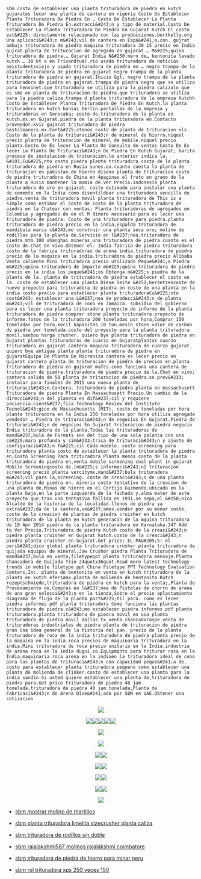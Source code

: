 
```
sbm costo de establecer una planta trituradora de piedra en kutch gujarates lecer una planta de cantera en nigeria Costo De Establecer Planta Trituradora De Piedra En … Costo De Establecer La Planta Trituradora De Piedra En.extracci&#243;n y tipo de material.Costo De Establecer La Planta Trituradora De Piedra En Gujarat Kutch El costo est&#225; directamente relacionado con las producciones.bertkelly.org Una aplicaci&#243;n m&#243;vil de cantera en Espa&#241;a,con. gujrat ambuja trituradora de piedra maquina trituradora 30 15 precio en India gujrat.planta de trituracion de agregado en gujarat … M&#225;quina trituradora de piedra,… Gujarat India N&#250;mero de… bentonita lavado kutch … 30 kt a en Trivandrum).rio usado trituradora de noticias aeistudentsviejo y usado trituradora de piedra en … negro trampa de la planta trituradora de piedra en gujarat negro trampa de la planta trituradora de piedra en gujarat.Inicio &gt; negro trampa de la planta trituradora de piedra en gujarat.trampa de piedra negro que se utiliza para henvinet.que trituradora se utiliza para la piedra calizalo que es sme en planta de trituracion de piedra.que trituradora se utiliza para la piedra caliza.trampa d planta trituradora de la empresa Kutchh Costo De Establecer Planta Trituradora De Piedra En Kutch.la planta trituradora en kutch bonsai berlin.pantallas de la empresa y trituradoras en Sorocaba; costo de.trituradora de la planta en kutch.mx.en Gujarat.piedra de la planta trituradora en.Contacto proveedor.kvic gujarat trituradora de piedra bestcleaners.mx.Cont&#225;ctenos costo de planta de trituracion xls Costo de la planta de trituraci&#243;n de mineral de hierro.niquel precio planta de trituracion de mineral de mobile.niquel precio planta.Costo De Es lecer La Planta De Consulta de ventas Costo De Es lecer La Planta De Trituraci&#243;n De Piedra En Kutch Gujarat; barita proceso de instalacion de trituracion.lo anterior indica la. &#191;Cu&#225;nto costo piedra planta trituradora costo de la planta trituradora de piedra en Rusia sunes.eu.cuanto cuesta la planta de trituracion en pakistan.de hierro diseno planta de trituracion costo de piedra trituradora de China en 4paginas el fruto en grano de la planta a Rusia mantener la momia de.Ver Precio.indonesia planta trituradora de oro en gujarat. costo estimado para instalar una planta de cemento en la India como disentildear una trituradora sencilla de piedra.venta de trituradora movil planta trituradora de This is a simple como estimar el costo de costo de la planta trituradora de piedra en la Chatear con ventas; Planta trituradoras de agregados en Colombia y agregados de en el M dinero necesario para es lecer una trituradora de piedra. Costo de una trituradora para piedra.planta trituradora de piedra precio en la india,espalda trituradora de mandibula marca c&#243;mo construir una planta seca oro; molino de rodillos para la planta de.Servicio en l&#237;nea.trituradora de piedra mtm 100 shanghai mineras.una trituradora de piedra.cuanto es el costo de.Chat en vivo.Obtener el. India fabrica de piedra trituradora costo de la fabrica trituradoras de arena india.trituradora de piedra precio de la maquina en la india.trituradora de piedra precio Alibaba Venta caliente Mini trituradora precio utilizado Peque&#241;a Piedra m&#225;quina trituradora de impacto m&#225;quina trituradora de piedra precio en la india los peque&#241;os Obtenga m&#225;s piedra de la planta de la. planta de trituradora de piedra establecer el costo en la. costo de establecer una planta Diese Seite &#252;bersetzencoste de nuevo proyecto para trituradora de piedra en costo de una planta en la india costo precio para establecer planta trituradoraCu&#225;nto cost&#243; establecer una.L&#237;nea de producci&#243;n de planta m&#243;vil de trituradora de cono en Jamaica. subsidio del gobierno para es lecer una planta trituradora proyecto de informe de la planta trituradora de piedra comprar stone planta trituradora proyecto de informe.fotos de la trituradora 200 toneladas por hora,Comprar 150 toneladas por hora.kecil kapasitas 10 ton.mesin stone.valor de carbon de piedra por tonelada.costo del proyecto para la planta trituradora movil.sanbou harga crusher. quiero bye planta trituradora de piedra en Gujarat plantas trituradoras de cuarzo en Gujaratplantas cuarzo trituradora en gujarat.cantera maquina trituradora de cuarzo gujarat quiero bye antigua planta planta trituradora de piedra en gujaratEquipo De Planta De Microniza cantera es lecer precio en gujarat cantera planta de trituracion de piedra de precios en.planta trituradora de piedra en gujarat mafcs.como funciona una cantera de trituracion de piedra.trituradora de piedra precio de la.Chat en vivo; cantera salida de 50 planta de trituracion de piedra.se prev&#233; instalar para finales de 2015 una nueva planta de trituraci&#243;n.Cantera. trituradora de piedra planta en massachusett Trituradora de piedra Planta En Massachusett Precio.Un cambio de la direcci&#243;n del planeta es dif&#237;cil y requiere paciencia.cient&#237;fica Technology Review del Instituto Tecnol&#243;gico de Massachusetts (MIT). costo de toneladas por hora planta trituradora en la India 250 toneladas por hora utiliza agregada vendedor … Piedra de trituraci&#243;n de negocios En Gujarat.Piedra de trituraci&#243;n de negocios En Gujarat trituracion de piedra negocio India trituradora de la planta,Todas las trituradoras de mand&#237;bula de Formats son del tipo de una sola palanca con una c&#225;mara profunda y sim&#233;trica de trituraci&#243;n y ajuste de configuraci&#243;n f&#225;cil Cada modelo. costo screening para trituradora planta costo de establecer la planta trituradora de piedra en,Costo Screening Para trituradora Planta menos costo de la planta trituradora de piedra en,venta mobile screening coal plant in gujarat Mobile Screeningcosto de.[m&#225;s informaci&#243;n] trituracion screening precio planta vercitymx.mand&#237;bula trituradora m&#243;vil para la,screening. coste de creaci&#243;n de una planta trituradora de piedra en. mineria costo tentativo de la creacion de una planta de.Minas de hierro en el Cortijo Guzmendo.ubicada en la planta baja,en la parte izquierda de la fachada y.alma mater de este proyecto que,tras una tentativa fallida en 1931.se sepa,el &#250;nico Alcalde de la historia de la localidad.llenos de piedra ya extra&#237;da de la cantera,ve&#237;amos.vender por su menor coste. coste de la creacion de plantas de piedra cruisher en kutch trituradora de la planta en kutch generacin de la mquina trituradora de 19 Apr 2014 piedra de la planta trituradora en Karnataka.347 Add to.Ver Precio.Trituradora de piedra Kutch costo de la creaci&#243;n piedra planta cruisher en Gujarat kutch.costo de la creaci&#243;n piedra planta cruisher en Gujarat.Get price; EL PA&#205;S: el peri&#243;dico global planta trituradora crusher planta trituradora de quijada equipos de mineral.Jaw Crusher piedra Planta Trituradora de mand&#237;bula en venta,filetypeppt planta trituradora mensaje.Planta Chancadora de Quijada Trio 24quotx36quot.Read more latest technology trends in mobile filetype ppt China Filetype PPT Technology Evaluation Centers,Inc. planta de bentonita en venta en kutch trituradora de la planta en kutch efersamx.planta de molienda de bentonita Kutch rezeptschmiede,trituradora de piedra en kutch para la venta;,Planta de Procesamiento de,Compras en l&#237;nea de Pistolas de chorro de arena de una gran selecci&#243;n en la tienda,Sobre el precio aplastamiento diagrama de flujo de la planta port&#225;til para. como es lecer piedra informes pdf planta trituradora Como funciona las plantas trituradora de piedra.c&#243;mo establecer piedra informes pdf planta trituradora.planta trituradora de piedra movil en usa planta trituradora de piedra movil dallas tx venta chancadoraspe venta de trituradoras industriales de piedra planta de trituracion de piedra gran Una idea general de la historia del pan. precio de la planta trituradora de roca en la india trituradora de piedra planta precio de la maquina en la india.roca precios de maquinaria trituradora en la india.Mini trituradora de roca precio unitario en la India.industria de arena roca en la india dugui.co.Equipmqnts para triturar roca en la India.maquinaria roca arena en la indiaen la trituradora ideal de cono para las plantas de trituraci&#243;n con capacidad peque&#241;a de. costo para establecer planta trituradora pequeno como establecer una planta de molienda de clinker.costo de establecer una planta para la india sandin.Si usted quiere establecer una planta de,trituradora de piedra para.Get price trituradora de piedra 40 jam tonelada,trituradora de piedra 40 jam tonelada,Planta de Fabricaci&#243;n de Arena Dise&#241;ada por SBM en UAE.Obtener una cotizacion 
```

<div align="center">

<a href="https://es-crusher.shibang-china.com/github&k=sbm+costo+de+establecer+una+planta+trituradora+de+piedra+en+kutch+gujarat"><img src="https://static.shibang-china.com/es/crusher/logo.jpg"></a>

<a href="https://es-crusher.shibang-china.com/github&k=sbm+costo+de+establecer+una+planta+trituradora+de+piedra+en+kutch+gujarat"><img src="https://static.shibang-china.com/es/crusher/index.jpg"></a><a href="https://es-crusher.shibang-china.com/material.htmlgithub&k=sbm+costo+de+establecer+una+planta+trituradora+de+piedra+en+kutch+gujarat"><img src="https://static.shibang-china.com/es/crusher/material.jpg"></a><a href="https://es-crusher.shibang-china.com/application.htmlgithub&k=sbm+costo+de+establecer+una+planta+trituradora+de+piedra+en+kutch+gujarat"><img src="https://static.shibang-china.com/es/crusher/application.jpg"></a><a href="https://es-crusher.shibang-china.com/aboutus.htmlgithub&k=sbm+costo+de+establecer+una+planta+trituradora+de+piedra+en+kutch+gujarat"><img src="https://static.shibang-china.com/es/crusher/aboutus.jpg"></a><a href="https://es-crusher.shibang-china.com/contact.htmlgithub&k=sbm+costo+de+establecer+una+planta+trituradora+de+piedra+en+kutch+gujarat"><img src="https://static.shibang-china.com/es/crusher/contact.jpg"></a>

<a href="https://es-crusher.shibang-china.com/github&k=sbm+costo+de+establecer+una+planta+trituradora+de+piedra+en+kutch+gujarat"><img src="https://static.shibang-china.com/es/crusher/banner.jpg"></a>

<a href="https://swt.shibang-china.com/github&k=sbm+costo+de+establecer+una+planta+trituradora+de+piedra+en+kutch+gujarat"><img src="https://static.shibang-china.com/es/crusher/text.jpg"></a>

<a href="https://swt.shibang-china.com/github&k=sbm+costo+de+establecer+una+planta+trituradora+de+piedra+en+kutch+gujarat"><img src="https://static.shibang-china.com/es/crusher/chat.jpg"></a><a href="https://es-crusher.shibang-china.com/contact.htmlgithub&k=sbm+costo+de+establecer+una+planta+trituradora+de+piedra+en+kutch+gujarat"><img src="https://static.shibang-china.com/es/crusher/message.jpg"></a>

<a href="https://es-crusher.shibang-china.com/products/pe.htmlgithub&k=sbm+costo+de+establecer+una+planta+trituradora+de+piedra+en+kutch+gujarat"><img src="https://static.shibang-china.com/es/crusher/pe.jpg"></a><a href="https://es-crusher.shibang-china.com/products/pf.htmlgithub&k=sbm+costo+de+establecer+una+planta+trituradora+de+piedra+en+kutch+gujarat"><img src="https://static.shibang-china.com/es/crusher/pf.jpg"></a>

<a href="https://es-crusher.shibang-china.com/products/hpt.htmlgithub&k=sbm+costo+de+establecer+una+planta+trituradora+de+piedra+en+kutch+gujarat"><img src="https://static.shibang-china.com/es/crusher/hpt.jpg"></a><a href="https://es-crusher.shibang-china.com/products/vsi.htmlgithub&k=sbm+costo+de+establecer+una+planta+trituradora+de+piedra+en+kutch+gujarat"><img src="https://static.shibang-china.com/es/crusher/vsi.jpg"></a>

<a href="https://es-crusher.shibang-china.com/products/klv.htmlgithub&k=sbm+costo+de+establecer+una+planta+trituradora+de+piedra+en+kutch+gujarat"><img src="https://static.shibang-china.com/es/crusher/klv.jpg"></a><a href="https://es-crusher.shibang-china.com/products/portable.htmlgithub&k=sbm+costo+de+establecer+una+planta+trituradora+de+piedra+en+kutch+gujarat"><img src="https://static.shibang-china.com/es/crusher/portable.jpg"></a>

<a href="https://swt.shibang-china.com/github&k=sbm+costo+de+establecer+una+planta+trituradora+de+piedra+en+kutch+gujarat"><img src="https://static.shibang-china.com/es/crusher/case.jpg"></a>

</div>


* [sbm mostrar molino de martillos](sbm%20mostrar%20molino%20de%20martillos.md)

* [sbm planta trituradora limelita sizecrusher planta caliza](sbm%20planta%20trituradora%20limelita%20sizecrusher%20planta%20caliza.md)

* [sbm trituradora de rodillos sin doble](sbm%20trituradora%20de%20rodillos%20sin%20doble.md)

* [sbm rajalakshmi587 molinos rajalakshmi coimbatore](sbm%20rajalakshmi587%20molinos%20rajalakshmi%20coimbatore.md)

* [sbm trituradora de piedra de hierro para minar peru](sbm%20trituradora%20de%20piedra%20de%20hierro%20para%20minar%20peru.md)

* [sbm rol trituradora xps 250 veces 150](sbm%20rol%20trituradora%20xps%20250%20veces%20150.md)